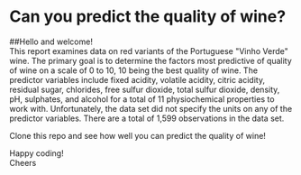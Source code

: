 # Can you predict the quality of wine?

##Hello and welcome!  
This report examines data on red variants of the Portuguese "Vinho Verde" wine. The primary goal is to determine the factors most predictive of quality of wine on a scale of 0 to 10, 10 being the best quality of wine. The predictor variables include fixed acidity, volatile acidity, citric acidity, residual sugar, chlorides, free sulfur dioxide, total sulfur dioxide, density, pH, sulphates, and alcohol for a total of 11 physiochemical properties to work with. Unfortunately, the data set did not specify the units on any of the predictor variables. There are a total of 1,599 observations in the data set.

Clone this repo and see how well you can predict the quality of wine!

Happy coding!  
Cheers
